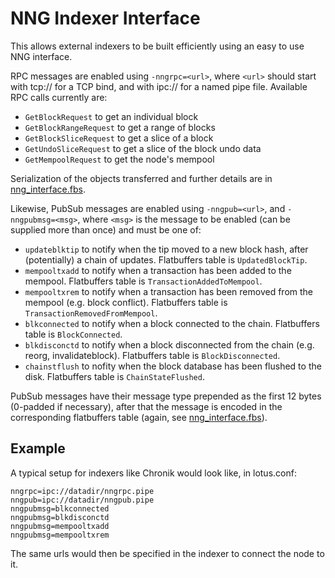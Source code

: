 # NNG Indexer Interface

This allows external indexers to be built efficiently using an easy to use NNG interface.

RPC messages are enabled using `-nngrpc=<url>`, where `<url>` should start with tcp:// for a TCP bind, and with ipc:// for a named pipe file.
Available RPC calls currently are:
 - `GetBlockRequest` to get an individual block
 - `GetBlockRangeRequest` to get a range of blocks
 - `GetBlockSliceRequest` to get a slice of a block
 - `GetUndoSliceRequest` to get a slice of the block undo data
 - `GetMempoolRequest` to get the node's mempool

Serialization of the objects transferred and further details are in [nng_interface.fbs](../src/nng_interface/nng_interface.fbs).

Likewise, PubSub messages are enabled using `-nngpub=<url>`, and `-nngpubmsg=<msg>`, where `<msg>` is the message to be enabled (can be supplied more than once) and must be one of:
 - `updateblktip` to notify when the tip moved to a new block hash, after (potentially) a chain of updates. Flatbuffers table is `UpdatedBlockTip`.
 - `mempooltxadd` to notify when a transaction has been added to the mempool. Flatbuffers table is `TransactionAddedToMempool`.
 - `mempooltxrem` to notify when a transaction has been removed from the mempool (e.g. block conflict). Flatbuffers table is `TransactionRemovedFromMempool`.
 - `blkconnected` to notify when a block connected to the chain. Flatbuffers table is `BlockConnected`.
 - `blkdisconctd` to notify when a block disconnected from the chain (e.g. reorg, invalidateblock). Flatbuffers table is `BlockDisconnected`.
 - `chainstflush` to nofity when the block database has been flushed to the disk. Flatbuffers table is `ChainStateFlushed`.

PubSub messages have their message type prepended as the first 12 bytes (0-padded if necessary), after that the message is encoded in the corresponding flatbuffers table (again, see [nng_interface.fbs](../src/nng_interface/nng_interface.fbs)).

## Example

A typical setup for indexers like Chronik would look like, in lotus.conf:

```
nngrpc=ipc://datadir/nngrpc.pipe
nngpub=ipc://datadir/nngpub.pipe
nngpubmsg=blkconnected
nngpubmsg=blkdisconctd
nngpubmsg=mempooltxadd
nngpubmsg=mempooltxrem
```

The same urls would then be specified in the indexer to connect the node to it.
